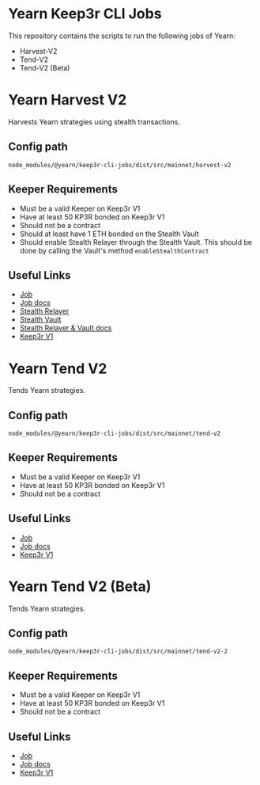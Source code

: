 # Yearn Keep3r CLI Jobs

This repository contains the scripts to run the following jobs of Yearn:

- Harvest-V2
- Tend-V2
- Tend-V2 (Beta)

# Yearn Harvest V2

Harvests Yearn strategies using stealth transactions.

## Config path

`node_modules/@yearn/keep3r-cli-jobs/dist/src/mainnet/harvest-v2`

## Keeper Requirements

* Must be a valid Keeper on Keep3r V1
* Have at least 50 KP3R bonded on Keep3r V1
* Should not be a contract
* Should at least have 1 ETH bonded on the Stealth Vault
* Should enable Stealth Relayer through the Stealth Vault. This should be done by calling the Vault's method `enableStealthContract`

## Useful Links

* [Job](https://etherscan.io/address/0x2150b45626199CFa5089368BDcA30cd0bfB152D6)
* [Job docs](https://github.com/yearn/keep3r-jobs/blob/master/doc/HarvestV2Keep3rStealthJob.md)
* [Stealth Relayer](https://etherscan.io/address/0x0a61c2146A7800bdC278833F21EBf56Cd660EE2a)
* [Stealth Vault](https://etherscan.io/address/0xde2fe402a285363283853bec903d134426db3ff7)
* [Stealth Relayer & Vault docs](https://github.com/yearn/keep3r-jobs/blob/master/doc/working-stealth-jobs.md)
* [Keep3r V1](https://etherscan.io/address/0x1ceb5cb57c4d4e2b2433641b95dd330a33185a44)

# Yearn Tend V2

Tends Yearn strategies.

## Config path

`node_modules/@yearn/keep3r-cli-jobs/dist/src/mainnet/tend-v2`

## Keeper Requirements

* Must be a valid Keeper on Keep3r V1
* Have at least 50 KP3R bonded on Keep3r V1
* Should not be a contract

## Useful Links

* [Job](https://etherscan.io/address/0x2ef7801c6A9d451EF20d0F513c738CC012C57bC3)
* [Job docs](https://github.com/yearn/keep3r-jobs/blob/master/doc/TendV2Keep3rJob.md)
* [Keep3r V1](https://etherscan.io/address/0x1ceb5cb57c4d4e2b2433641b95dd330a33185a44)

# Yearn Tend V2 (Beta)

Tends Yearn strategies.

## Config path

`node_modules/@yearn/keep3r-cli-jobs/dist/src/mainnet/tend-v2-2`

## Keeper Requirements

* Must be a valid Keeper on Keep3r V1
* Have at least 50 KP3R bonded on Keep3r V1
* Should not be a contract

## Useful Links

* [Job](https://etherscan.io/address/0xf72D7E44ec3F79379912B8d0f661bE954a101159)
* [Job docs](https://github.com/yearn/keep3r-jobs/blob/master/doc/TendV2Keep3rJob.md)
* [Keep3r V1](https://etherscan.io/address/0x1ceb5cb57c4d4e2b2433641b95dd330a33185a44)